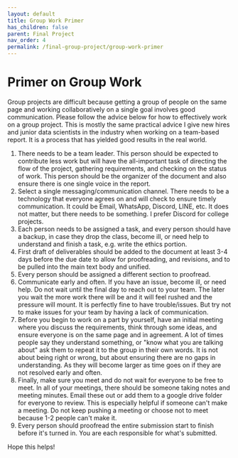 ```yaml
---
layout: default
title: Group Work Primer
has_children: false
parent: Final Project
nav_order: 4
permalink: /final-group-project/group-work-primer
---
```


# Primer on Group Work

Group projects are difficult because getting a group of people on the same page and working collaboratively on a single goal involves good communication. Please follow the advice below for how to effectively work on a group project. This is mostly the same practical advice I give new hires and junior data scientists in the industry when working on a team-based report. It is a process that has yielded good results in the real world.

1. There needs to be a team leader. This person should be expected to contribute less work but will have the all-important task of directing the flow of the project, gathering requirements, and checking on the status of work. This person should be the organizer of the document and also ensure there is one single voice in the report.
2. Select a single messaging/communication channel. There needs to be a technology that everyone agrees on and will check to ensure timely communication. It could be Email, WhatsApp, Discord, LINE, etc. It does not matter, but there needs to be something. I prefer Discord for college projects.
3. Each person needs to be assigned a task, and every person should have a backup, in case they drop the class, become ill, or need help to understand and finish a task, e.g. write the ethics portion.
4. First draft of deliverables should be added to the document at least 3-4 days before the due date to allow for proofreading, and revisions, and to be pulled into the main text body and unified.
5. Every person should be assigned a different section to proofread.
6. Communicate early and often. If you have an issue, become ill, or need help. Do not wait until the final day to reach out to your team. The later you wait the more work there will be and it will feel rushed and the pressure will mount. It is perfectly fine to have trouble/issues. But try not to make issues for your team by having a lack of communication.
7. Before you begin to work on a part by yourself, have an initial meeting where you discuss the requirements, think through some ideas, and ensure everyone is on the same page and in agreement. A lot of times people say they understand something, or "know what you are talking about" ask them to repeat it to the group in their own words. It is not about being right or wrong, but about ensuring there are no gaps in understanding. As they will become larger as time goes on if they are not resolved early and often.
8. Finally, make sure you meet and do not wait for everyone to be free to meet. In all of your meetings, there should be someone taking notes and meeting minutes. Email these out or add them to a google drive folder for everyone to review. This is especially helpful if someone can't make a meeting. Do not keep pushing a meeting or choose not to meet because 1-2 people can't make it. 
9. Every person should proofread the entire submission start to finish before it's turned in. You are each responsible for what's submitted.

Hope this helps!
